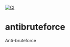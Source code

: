 [![CI](https://github.com/tabularasa31/antibruteforce/actions/workflows/main.yml/badge.svg)](https://github.com/tabularasa31/antibruteforce/actions/workflows/main.yml)


# antibruteforce
Anti-bruteforce
